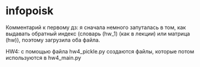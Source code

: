 # infopoisk

Комментарий к первому дз: я сначала немного запуталась в том, как выдавать обратный индекс (словарь (hw_1) (как в лекции) или матрица (hw)), поэтому загрузила оба файла.

HW4: с помощью файла hw4_pickle.py создаются файлы, которые потом используются в hw4_main.py
